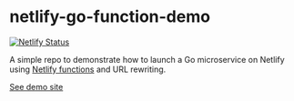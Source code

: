 # netlify-go-function-demo
[![Netlify Status](https://api.netlify.com/api/v1/badges/a7cd6625-f2c7-4701-b249-c70743234a32/deploy-status)](https://netlify-go-app.netlify.app)

A simple repo to demonstrate how to launch a Go microservice on Netlify using [Netlify functions](https://netlify-go-app.netlify.app) and URL rewriting.

[See demo site](https://netlify-go-app.netlify.app) 

